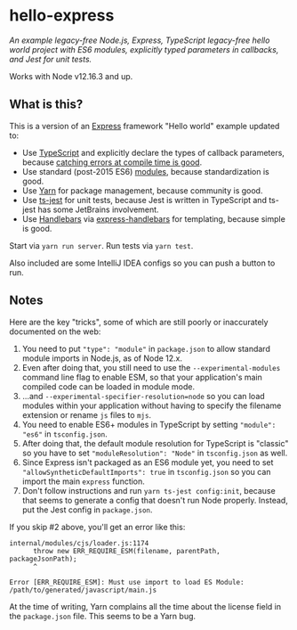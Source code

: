 
# hello-express

_An example legacy-free Node.js, Express, TypeScript legacy-free hello world 
project with ES6 modules, explicitly typed parameters in callbacks, and Jest for 
unit tests._

Works with Node v12.16.3 and up.

## What is this?

This is a version of an [Express][ex] framework "Hello world" example updated to:

 - Use [TypeScript][ts] and explicitly declare the types of callback parameters, 
 because [catching errors at compile time is good][tswhy].
 - Use standard (post-2015 ES6) [modules][mod], because standardization is good.
 - Use [Yarn][yarn] for package management, because community is good.
 - Use [ts-jest][ts-jest] for unit tests, because Jest is written in TypeScript
and ts-jest has some JetBrains involvement.
 - Use [Handlebars][hbars] via [express-handlebars][exhand] for templating, because 
simple is good.

[hello]: https://expressjs.com/en/starter/hello-world.html
[tswhy]: https://medium.com/javascript-in-plain-english/typescript-with-node-and-express-js-why-when-and-how-eb6bc73edd5d
[mod]: https://hacks.mozilla.org/2015/08/es6-in-depth-modules/
[ts]: https://www.typescriptlang.org/
[ex]: https://expressjs.com/
[yarn]: https://yarnpkg.com/
[ts-jest]: https://github.com/kulshekhar/ts-jest
[hbars]: http://handlebarsjs.com/
[exhand]: https://github.com/ericf/express-handlebars

Start via `yarn run server`.
Run tests via `yarn test`.

Also included are some IntelliJ IDEA configs so you can push a button to run.

## Notes

Here are the key "tricks", some of which are still poorly or inaccurately documented on the web:

 1. You need to put `"type": "module"` in `package.json` to allow standard module imports in Node.js, as of Node 12.x.
 2. Even after doing that, you still need to use the `--experimental-modules` command line flag to enable ESM, so that 
    your application's main compiled code can be loaded in module mode.
 3. ...and `--experimental-specifier-resolution=node` so you can load modules within your application without having to
    specify the filename extension or rename `js` files to `mjs`.
 4. You need to enable ES6+ modules in TypeScript by setting `"module": "es6"` in `tsconfig.json`.
 5. After doing that, the default module resolution for TypeScript is "classic" so you have to set 
    `"moduleResolution": "Node"` in `tsconfig.json` as well.
 6. Since Express isn't packaged as an ES6 module yet, you need to set 
    `"allowSyntheticDefaultImports": true` in `tsconfig.json` so you can import the main `express` function.
 7. Don't follow instructions and run `yarn ts-jest config:init`, because that seems to generate a config that doesn't
    run Node properly. Instead, put the Jest config in `package.json`.

If you skip #2 above, you'll get an error like this:

```
internal/modules/cjs/loader.js:1174
      throw new ERR_REQUIRE_ESM(filename, parentPath, packageJsonPath);
      ^

Error [ERR_REQUIRE_ESM]: Must use import to load ES Module: /path/to/generated/javascript/main.js
```

At the time of writing, Yarn complains all the time about the license field in the `package.json` file.
This seems to be a Yarn bug.

